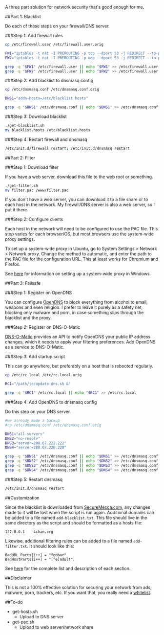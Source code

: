 A three part solution for network security that's good enough for me.

##Part 1: Blacklist

Do each of these steps on your firewall/DNS server.

###Step 1: Add firewall rules

```bash
cp /etc/firewall.user /etc/firewall.user.orig

FW1="iptables -t nat -I PREROUTING -p tcp --dport 53 -j REDIRECT --to-ports 53"
FW2="iptables -t nat -I PREROUTING -p udp --dport 53 -j REDIRECT --to-ports 53"

grep -q "$FW1" /etc/firewall.user || echo "$FW1" >> /etc/firewall.user
grep -q "$FW2" /etc/firewall.user || echo "$FW2" >> /etc/firewall.user
```

###Step 2: Add blacklist to dnsmasq config

```bash
cp /etc/dnsmasq.conf /etc/dnsmasq.conf.orig

DNS1="addn-hosts=/etc/blacklist.hosts"

grep -q "$DNS1" /etc/dnsmasq.conf || echo "$DNS1" >> /etc/dnsmasq.conf
```

###Step 3: Download blacklist

```bash
./get-blacklist.sh
mv blacklist.hosts /etc/blacklist.hosts
```

###Step 4: Restart firewall and dnsmasq

```bash
/etc/init.d/firewall restart; /etc/init.d/dnsmasq restart
```

##Part 2: Filter

###Step 1: Download filter

If you have a web server, download this file to the web root or something.

```bash
./get-filter.sh
mv filter.pac /www/filter.pac
```

If you don't have a web server, you can download it to a file share or to each host in the network. My firewall/DNS server is also a web server, so I put it there.

###Step 2: Configure clients

Each host in the network will need to be configured to use the PAC file. This step varies for each browser/OS, but most browsers use the system-wide proxy settings.

To set up a system-wide proxy in Ubuntu, go to System Settings > Network > Network proxy. Change the method to automatic, and enter the path to the PAC file for the configuration URL. This at least works for Chromium and Firefox.

See [here](http://www.ericphelps.com/security/pac.htm) for information on setting up a system-wide proxy in Windows.

##Part 3: Failsafe

###Step 1: Register on OpenDNS

You can configure [OpenDNS](https://www.opendns.com/) to block everything from alcohol to email, weapons and even religion. I prefer to leave it purely as a safety net, blocking only malware and porn, in case something slips through the blacklist and the proxy.

###Step 2: Register on DNS-O-Matic

[DNS-O-Matic](https://www.dnsomatic.com/) provides an API to notify OpenDNS your public IP address changes, which it needs to apply your filtering preferences. Add OpenDNS as a service to DNS-O-Matic.

###Step 3: Add startup script

This can go anywhere, but preferably on a host that is rebooted regularly.

```bash
cp /etc/rc.local /etc/rc.local.orig

RC1="/path/to/update-dns.sh &"

grep -q "$RC1" /etc/rc.local || echo "$RC1" >> /etc/rc.local
```

###Step 4: Add OpenDNS to dnsmasq config

Do this step on your DNS server.

```bash
#we already made a backup
#cp /etc/dnsmasq.conf /etc/dnsmasq.conf.orig

DNS1="all-servers"
DNS2="no-resolv"
DNS3="server=208.67.222.222"
DNS4="server=208.67.220.220"

grep -q "$DNS1" /etc/dnsmasq.conf || echo "$DNS1" >> /etc/dnsmasq.conf
grep -q "$DNS2" /etc/dnsmasq.conf || echo "$DNS2" >> /etc/dnsmasq.conf
grep -q "$DNS3" /etc/dnsmasq.conf || echo "$DNS3" >> /etc/dnsmasq.conf
grep -q "$DNS4" /etc/dnsmasq.conf || echo "$DNS4" >> /etc/dnsmasq.conf
```

###Step 5: Restart dnsmasq

```bash
/etc/init.d/dnsmasq restart
```

##Customization

Since the blacklist is downloaded from [SecureMecca.com](http://securemecca.com/), any changes made to it will be lost when the script is run again. Additional domains can be added to a file named `add-blacklist.txt`. This file should live in the same directory as the script and should be formatted as a hosts file:

```text
127.0.0.1    4chan.org
```

Likewise, additional filtering rules can be added to a file named `add-filter.txt`. It should look like this:

```text
BadURL_Parts[i++] = "foobar"
BadHostParts[i++] = "[^e]adult";
```

See [here](http://securemecca.com/Downloads/proxy_en.txt) for the complete list and description of each section.

##Disclaimer

This is not a 100% effective solution for securing your network from ads, malware, porn, trackers, etc. If you want that, you really need a [whitelist](https://github.com/Pajamaman/dnsmasq).

##To-do

* get-hosts.sh
  * Upload to DNS server
* get-pac.sh
  * Upload to web server/network share

